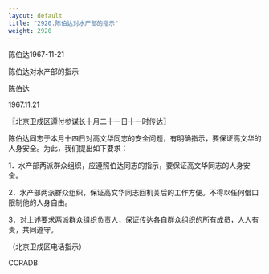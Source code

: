 ```yaml
---
layout: default
title: "2920.陈伯达对水产部的指示"
weight: 2920
---
```


陈伯达1967-11-21

陈伯达对水产部的指示

陈伯达

1967.11.21

〖北京卫戍区谭付参谋长十月二十一日十一时传达〗

陈伯达同志于本月十四日对高文华同志的安全问题，有明确指示，要保证高文华的人身安全。为此，我们提出如下要求：

1．水产部两派群众组织，应遵照伯达同志的指示，要保证高文华同志的人身安全。

2．水产部两派群众组织，保证高文华同志回机关后的工作方便。不得以任何借口限制他的人身自由。

3．对上述要求两派群众组织负责人，保证传达各自群众组织的所有成员，人人有责，共同遵守。

（北京卫戍区电话指示）

CCRADB

